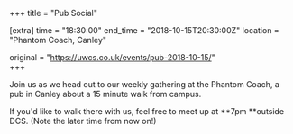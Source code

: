 +++
title = "Pub Social"

[extra]
time = "18:30:00"
end_time = "2018-10-15T20:30:00Z"
location = "Phantom Coach, Canley"

original = "https://uwcs.co.uk/events/pub-2018-10-15/"    
+++

Join us as we head out to our weekly gathering at the Phantom Coach, a pub in Canley about a 15 minute walk from campus.

If you'd like to walk there with us, feel free to meet up at **7pm **outside DCS. (Note the later time from now on\!)

